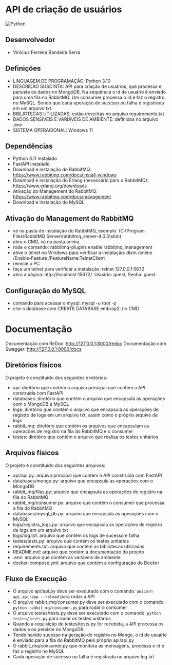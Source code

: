 # API de criação de usuários
![Python](https://img.shields.io/badge/python-3670A0?style=for-the-badge&logo=python&logoColor=ffdd54)

## Desenvolvedor
- Vinícius Ferreira Bandeira Serra

## Definições
- LINGUAGEM DE PROGRAMAÇÃO: Python 3.10
- DESCRIÇÃO SUSCINTA: API para criação de usuários, que processa e persiste os dados no MongoDB. Na sequência o id do
usuário é enviado para uma fila no RabbitMQ. Um consumer processa o id e faz o registro no MySQL. Sendo que cada 
operação de sucesso ou falha é registrada em um arquivo txt.
- BIBLIOTECAS UTILIZADAS: estão descritas no arquivo requirements.txt
- DADOS SENSÍVEIS E VARIÁVEIS DE AMBIENTE: definidos no arquivo .env
- SISTEMA OPERACIONAL: Windows 11

## Dependências
- Python 3.11 instalado
- FastAPI instalado
- Download e instalação do RabbitMQ: https://www.rabbitmq.com/docs/install-windows
- Download e instalação do Erlang (necessário para o RabbitMQ): https://www.erlang.org/downloads
- Ativação do Management do RabbitMQ: https://www.rabbitmq.com/docs/management
- Download e instalação do MySQL

## Ativação do Management do RabbitMQ
- vá na pasta de instalação do RabbitMQ, exemplo: (C:\Program Files\RabbitMQ Server\rabbitmq_server-4.0.5\sbin)
- abra o CMD, vá na pasta acima
- rode o comando: rabbitmq-plugins enable rabbitmq_management
- ative o telnet no Windows para verificar a instalação: dism /online /Enable-Feature /FeatureName:TelnetClient
- reinicie o PC
- faça um telnet para verificar a instalação: telnet 127.0.0.1 5672
- abra a página: http://localhost:15672/. Usuário: guest, Senha: guest

## Configuração do MySQL
- comando para acessar o mysql: mysql -u root -p
- crie o database com CREATE DATABASE embrap2; no CMD

# Documentação
Documentação com ReDoc: http://127.0.0.1:8000/redoc
Documentação com Swagger: http://127.0.0.1:8000/docs

## Diretórios físicos
O projeto é constituído dos seguintes diretórios:
- api: diretório que contém o arquivo principal que contém a API construída com FastAPI
- databases: diretório que contém o arquivo que encapsula as operações com o MongoDB e MySQL
- logs: diretório que contém o arquivo que encapsula as operações de registro de logs em um arquivo txt, assim como o
próprio arquivo de logs
- rabbit_mq: diretório que contém os arquivos que encapsulam as operações de registro na fila do RabbitMQ e o consumer
- testes: diretório que contém o arquivo que realiza os testes unitários

## Arquivos físicos
O projeto é constituído dos seguintes arquivos:
- api/api.py: arquivo principal que contém a API construída com FastAPI
- databases/mongo.py: arquivo que encapsula as operações com o MongoDB
- rabbit_mq/filas.py: arquivo que encapsula as operações de registro na fila do RabbitMQ
- rabbit_mq/consumer.py: arquivo que contém o consumer que processa a fila do RabbitMQ
- databases/mysql_db.py: arquivo que encapsula as operações com o MySQL
- logs/registra_logs.py: arquivo que encapsula as operações de registro de logs em um arquivo txt
- logs/log.txt: arquivo que contém os logs de sucesso e falha
- testes/tests.py: arquivo que contém os testes unitários
- requirements.txt: arquivo que contém as bibliotecas utilizadas
- README.md: arquivo que contém a documentação do projeto
- .env: arquivo que contém as variáveis de ambiente
- docker-compose.yml: arquivo que contém a configuração do Docker

## Fluxo de Execução
- O arquivo api/api.py deve ser executado com o comando: ```unicorn api.api:app --reload``` para rodar a API
- O arquivo rabbit_mq/consumer.py deve ser executado com o comando: ```python rabbit_mq/consumer.py``` para rodar o consumer
- O arquivo testes/tests.py deve ser executado com o comando: ```python testes/tests.py``` para rodar os testes unitários
- Quando a requisição de testes/tests.py for recebida, a API processa os dados e os persiste no MongoDB.
- Tendo havido sucesso na geração do registro no Mongo, o id do usuário é enviado para a fila do RabbitMQ pelo próprio 
api/api.py
- O rabbit_mq/consumer.py que monitora as mensagens, processa o id e faz o registro no MySQL
- Cada operação de sucesso ou falha é registrada no arquivo log.txt
